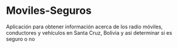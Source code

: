 Moviles-Seguros
===============

Aplicación para obtener información acerca de los radio móviles, conductores y vehículos en Santa Cruz, Bolivia y asi determinar si es seguro o no
